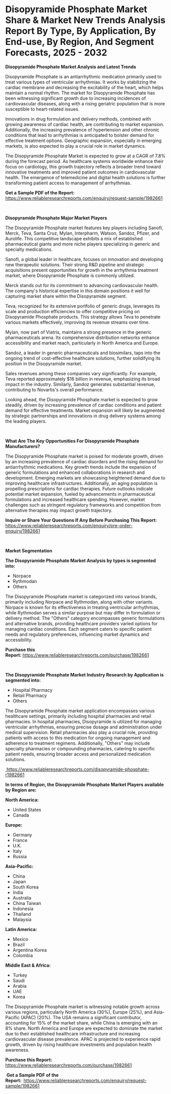 <p><h1>Disopyramide Phosphate Market Share & Market New Trends Analysis Report By Type, By Application, By End-use, By Region, And Segment Forecasts, 2025 - 2032</h1></p><p><strong>Disopyramide Phosphate Market Analysis and Latest Trends</strong></p>
<p><p>Disopyramide Phosphate is an antiarrhythmic medication primarily used to treat various types of ventricular arrhythmias. It works by stabilizing the cardiac membrane and decreasing the excitability of the heart, which helps maintain a normal rhythm. The market for Disopyramide Phosphate has been witnessing significant growth due to increasing incidences of cardiovascular diseases, along with a rising geriatric population that is more susceptible to heart-related issues.</p><p>Innovations in drug formulation and delivery methods, combined with growing awareness of cardiac health, are contributing to market expansion. Additionally, the increasing prevalence of hypertension and other chronic conditions that lead to arrhythmias is anticipated to bolster demand for effective treatment options. Geographic expansion, especially in emerging markets, is also expected to play a crucial role in market dynamics.</p><p>The Disopyramide Phosphate Market is expected to grow at a CAGR of 7.8% during the forecast period. As healthcare systems worldwide enhance their focus on cardiology, this growth trajectory reflects a broader trend toward innovative treatments and improved patient outcomes in cardiovascular health. The emergence of telemedicine and digital health solutions is further transforming patient access to management of arrhythmias.</p></p>
<p><strong>Get a Sample PDF of the Report:&nbsp;</strong> <a href="https://www.reliableresearchreports.com/enquiry/request-sample/1982661?utm_campaign=3327&utm_medium=2&utm_source=Github&utm_content=ia&utm_term=19042025&utm_id=disopyramide-phosphate">https://www.reliableresearchreports.com/enquiry/request-sample/1982661</a></p>
<p>&nbsp;</p>
<p><strong>Disopyramide Phosphate Major Market Players</strong></p>
<p><p>The Disopyramide Phosphate market features key players including Sanofi, Merck, Teva, Santa Cruz, Mylan, Interpharm, Watson, Sandoz, Pfizer, and Aurolife. This competitive landscape exhibits a mix of established pharmaceutical giants and more niche players specializing in generic and specialty medications.</p><p>Sanofi, a global leader in healthcare, focuses on innovation and developing new therapeutic solutions. Their strong R&D pipeline and strategic acquisitions present opportunities for growth in the arrhythmia treatment market, where Disopyramide Phosphate is commonly utilized. </p><p>Merck stands out for its commitment to advancing cardiovascular health. The company's historical expertise in this domain positions it well for capturing market share within the Disopyramide segment.</p><p>Teva, recognized for its extensive portfolio of generic drugs, leverages its scale and production efficiencies to offer competitive pricing on Disopyramide Phosphate products. This strategy allows Teva to penetrate various markets effectively, improving its revenue streams over time.</p><p>Mylan, now part of Viatris, maintains a strong presence in the generic pharmaceuticals arena. Its comprehensive distribution networks enhance accessibility and market reach, particularly in North America and Europe.</p><p>Sandoz, a leader in generic pharmaceuticals and biosimilars, taps into the ongoing trend of cost-effective healthcare solutions, further solidifying its position in the Disopyramide market.</p><p>Sales revenues among these companies vary significantly. For example, Teva reported approximately $16 billion in revenue, emphasizing its broad impact in the industry. Similarly, Sandoz generates substantial revenue, contributing to Novartis's overall performance.</p><p>Looking ahead, the Disopyramide Phosphate market is expected to grow steadily, driven by increasing prevalence of cardiac conditions and patient demand for effective treatments. Market expansion will likely be augmented by strategic partnerships and innovations in drug delivery systems among the leading players.</p></p>
<p>&nbsp;</p>
<p><strong>What Are The Key Opportunities For Disopyramide Phosphate Manufacturers?</strong></p>
<p><p>The Disopyramide Phosphate market is poised for moderate growth, driven by an increasing prevalence of cardiac disorders and the rising demand for antiarrhythmic medications. Key growth trends include the expansion of generic formulations and enhanced collaborations in research and development. Emerging markets are showcasing heightened demand due to improving healthcare infrastructures. Additionally, an aging population is propelling prescriptions for cardiac therapies. Future outlooks indicate potential market expansion, fueled by advancements in pharmaceutical formulations and increased healthcare spending. However, market challenges such as stringent regulatory frameworks and competition from alternative therapies may impact growth trajectory.</p></p>
<p><strong>Inquire or Share Your Questions If Any Before Purchasing This Report:</strong> <a href="https://www.reliableresearchreports.com/enquiry/pre-order-enquiry/1982661?utm_campaign=3327&utm_medium=2&utm_source=Github&utm_content=ia&utm_term=19042025&utm_id=disopyramide-phosphate">https://www.reliableresearchreports.com/enquiry/pre-order-enquiry/1982661</a></p>
<p>&nbsp;</p>
<p><strong>Market Segmentation</strong></p>
<p><strong>The Disopyramide Phosphate Market Analysis by types is segmented into:</strong></p>
<p><ul><li>Norpace</li><li>Rythmodan</li><li>Others</li></ul></p>
<p><p>The Disopyramide Phosphate market is categorized into various brands, primarily including Norpace and Rythmodan, along with other variants. Norpace is known for its effectiveness in treating ventricular arrhythmias, while Rythmodan serves a similar purpose but may differ in formulation or delivery method. The "Others" category encompasses generic formulations and alternative brands, providing healthcare providers varied options for managing cardiac conditions. Each segment caters to specific patient needs and regulatory preferences, influencing market dynamics and accessibility.</p></p>
<p><strong>Purchase this Report:&nbsp;</strong><a href="https://www.reliableresearchreports.com/purchase/1982661?utm_campaign=3327&utm_medium=2&utm_source=Github&utm_content=ia&utm_term=19042025&utm_id=disopyramide-phosphate">https://www.reliableresearchreports.com/purchase/1982661</a></p>
<p>&nbsp;</p>
<p><strong>The Disopyramide Phosphate Market Industry Research by Application is segmented into:</strong></p>
<p><ul><li>Hospital Pharmacy</li><li>Retail Pharmacy</li><li>Others</li></ul></p>
<p><p>The Disopyramide Phosphate market application encompasses various healthcare settings, primarily including hospital pharmacies and retail pharmacies. In hospital pharmacies, Disopyramide is utilized for managing ventricular arrhythmias, ensuring precise dosage and administration under medical supervision. Retail pharmacies also play a crucial role, providing patients with access to this medication for ongoing management and adherence to treatment regimens. Additionally, "Others" may include specialty pharmacies or compounding pharmacies, catering to specific patient needs, ensuring broader access and personalized medication solutions.</p></p>
<p><a href="https://www.reliableresearchreports.com/disopyramide-phosphate-r1982661?utm_campaign=3327&utm_medium=2&utm_source=Github&utm_content=ia&utm_term=19042025&utm_id=disopyramide-phosphate">&nbsp;https://www.reliableresearchreports.com/disopyramide-phosphate-r1982661</a></p>
<p><strong>In terms of Region, the Disopyramide Phosphate Market Players available by Region are:</strong></p>
<p>
    <p> <strong> North America: </strong>
        <ul>
            <li>United States</li>
            <li>Canada</li>
        </ul>
        </p> 
    <p> <strong> Europe: </strong>
        <ul>
            <li>Germany</li>
            <li>France</li>
            <li>U.K.</li>
            <li>Italy</li>
            <li>Russia</li>
        </ul>
        </p> 
    <p> <strong> Asia-Pacific: </strong>
        <ul>
            <li>China</li>
            <li>Japan</li>
            <li>South Korea</li>
            <li>India</li>
            <li>Australia</li>
            <li>China Taiwan</li>
            <li>Indonesia</li>
            <li>Thailand</li>
            <li>Malaysia</li>
        </ul>
        </p> 
    <p> <strong> Latin America: </strong>
        <ul>
            <li>Mexico</li>
            <li>Brazil</li>
            <li>Argentina Korea</li>
            <li>Colombia</li>
        </ul>
        </p> 
    <p> <strong> Middle East & Africa: </strong>
        <ul>
            <li>Turkey</li>
            <li>Saudi</li>
            <li>Arabia</li>
            <li>UAE</li>
            <li>Korea</li>
        </ul>
    </p>
    </p>
<p><p>The Disopyramide Phosphate market is witnessing notable growth across various regions, particularly North America (30%), Europe (25%), and Asia-Pacific (APAC) (20%). The USA remains a significant contributor, accounting for 15% of the market share, while China is emerging with an 8% share. North America and Europe are expected to dominate the market due to their established healthcare infrastructure and increasing cardiovascular disease prevalence. APAC is projected to experience rapid growth, driven by rising healthcare investments and population health awareness.</p></p>
<p><strong>Purchase this Report: </strong><a href="https://www.reliableresearchreports.com/purchase/1982661?utm_campaign=3327&utm_medium=2&utm_source=Github&utm_content=ia&utm_term=19042025&utm_id=disopyramide-phosphate">https://www.reliableresearchreports.com/purchase/1982661</a></p>
<p>&nbsp;<strong>Get a Sample PDF of the Report:&nbsp;&nbsp;</strong><a href="https://www.reliableresearchreports.com/enquiry/request-sample/1982661?utm_campaign=3327&utm_medium=2&utm_source=Github&utm_content=ia&utm_term=19042025&utm_id=disopyramide-phosphate">https://www.reliableresearchreports.com/enquiry/request-sample/1982661</a></p>
<p><strong></strong></p>
<p><p></p><p></p><p></p></p>